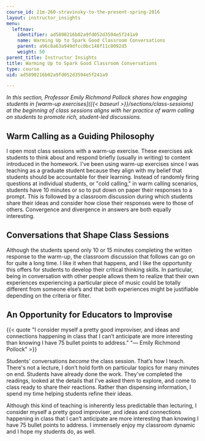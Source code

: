 ```yaml
---
course_id: 21m-260-stravinsky-to-the-present-spring-2016
layout: instructor_insights
menu:
  leftnav:
    identifier: ad5890216b02a9fd052d3594e5f241a9
    name: Warming Up to Spark Good Classroom Conversations
    parent: a96c8a63a949dfcc0bc148f11c0092d5
    weight: 50
parent_title: Instructor Insights
title: Warming Up to Spark Good Classroom Conversations
type: course
uid: ad5890216b02a9fd052d3594e5f241a9

---
```


_In this section, Professor Emily Richmond Pollock shares how engaging students in [warm-up exercises]({{< baseurl >}}/sections/class-sessions) at the beginning of class sessions aligns with her practice of warm calling on students to promote rich, student-led discussions._

Warm Calling as a Guiding Philosophy
------------------------------------

I open most class sessions with a warm-up exercise. These exercises ask students to think about and respond briefly (usually in writing) to content introduced in the homework. I've been using warm-up exercises since I was teaching as a graduate student because they align with my belief that students should be accountable for their learning. Instead of randomly firing questions at individual students, or "cold calling," in warm calling scenarios, students have 10 minutes or so to put down on paper their responses to a prompt. This is followed by a classroom discussion during which students share their ideas and consider how close their responses were to those of others. Convergence and divergence in answers are both equally interesting.

Conversations that Shape Class Sessions
---------------------------------------

Although the students spend only 10 or 15 minutes completing the written response to the warm-up, the classroom discussion that follows can go on for quite a long time. I like it when that happens, and I like the opportunity this offers for students to develop their critical thinking skills. In particular, being in conversation with other people allows them to realize that their own experiences experiencing a particular piece of music could be totally different from someone else’s and that both experiences might be justifiable depending on the criteria or filter.

An Opportunity for Educators to Improvise
-----------------------------------------

{{< quote "I consider myself a pretty good improviser, and ideas and connections happening in class that I can’t anticipate are more interesting than knowing I have 75 bullet points to address." "— Emily Richmond Pollock" >}}

Students' conversations _become_ the class session. That’s how I teach. There's not a lecture, I don’t hold forth on particular topics for many minutes on end. Students have already done the work. They've completed the readings, looked at the details that I've asked them to explore, and come to class ready to share their reactions. Rather than dispensing information, I spend my time helping students refine their ideas.

Although this kind of teaching is inherently less predictable than lecturing, I consider myself a pretty good improviser, and ideas and connections happening in class that I can’t anticipate are more interesting than knowing I have 75 bullet points to address. I immensely enjoy my classroom dynamic and I hope my students do, as well.